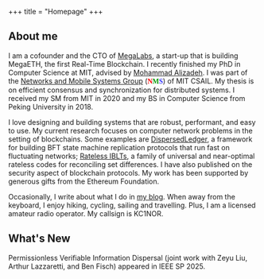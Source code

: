 +++
title = "Homepage"
+++

## About me

I am a cofounder and the CTO of [MegaLabs](https://megaeth.systems), a start-up that is building MegaETH, the
first Real-Time Blockchain. I recently finished my PhD in Computer Science at
MIT, advised by [Mohammad Alizadeh](https://people.csail.mit.edu/alizadeh/). I
was part of the [Networks and Mobile Systems Group](http://nms.csail.mit.edu)
(<font face="Trebuchet MS"><b><font color="#FF0000">N</font><font
color="#009900">M</font><font color="#3333FF">S</font></b></font>) of MIT
CSAIL.  My thesis is on efficient consensus and synchronization for distributed
systems. I received my SM from MIT in 2020 and my BS in Computer Science from
Peking University in 2018.

I love designing and building systems that are robust, performant, and easy to
use. My current research focuses on computer network problems in the setting of
blockchains. Some examples are 
[DispersedLedger](https://github.com/yangl1996/dispersed-ledger), a framework
for building BFT state machine replication protocols that run fast on 
fluctuating networks; [Rateless
IBLTs](https://github.com/yangl1996/riblt), a family of universal and near-optimal rateless
codes for reconciling set differences. I have also published on the security
aspect of blockchain protocols. My work has been supported by generous gifts from
the Ethereum Foundation.

Occasionally, I write about what I do in [my blog](https://blog.leiy.me). When
away from the keyboard, I enjoy hiking, cycling, sailing and travelling. Plus,
I am a licensed amateur radio operator.  My callsign is KC1NOR.

## What's New

Permissionless Verifiable Information Dispersal (joint work with Zeyu Liu, Arthur Lazzaretti, and Ben Fisch) appeared in IEEE SP 2025. 

